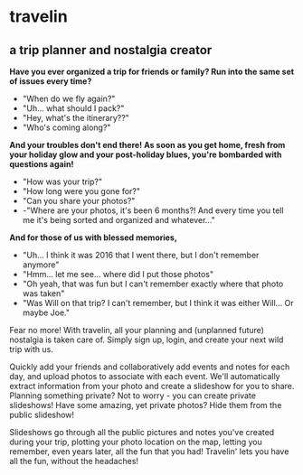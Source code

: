 # travelin
## a trip planner and nostalgia creator

**Have you ever organized a trip for friends or family? Run into the same set of issues every time?**
- "When do we fly again?"
- "Uh... what should I pack?"
- "Hey, what's the itinerary??"
- "Who's coming along?"

**And your troubles don't end there! As soon as you get home, fresh from your holiday glow and your post-holiday blues, you're bombarded with questions again!**
- "How was your trip?"
- "How long were you gone for?"
- "Can you share your photos?"
- -"Where are your photos, it's been 6 months?! And every time you tell me it's being sorted and organized and whatever..."

**And for those of us with blessed memories,**
- "Uh... I think it was 2016 that I went there, but I don't remember anymore"
- "Hmm... let me see... where did I put those photos"
- "Oh yeah, that was fun but I can't remember exactly where that photo was taken"
- "Was Will on that trip? I can't remember, but I think it was either Will... Or maybe Joe."

Fear no more! With travelin, all your planning and (unplanned future) nostalgia is taken care of. Simply sign up, login, and create your next wild trip with us.

Quickly add your friends and collaboratively add events and notes for each day, and upload photos to associate with each event. We'll automatically extract information from your photo and create a slideshow for you to share. Planning something private? Not to worry - you can create private slideshows! Have some amazing, yet private photos? Hide them from the public slideshow!

Slideshows go through all the public pictures and notes you've created during your trip, plotting your photo location on the map, letting you remember, even years later, all the fun that you had! Travelin' lets you have all the fun, without the headaches!